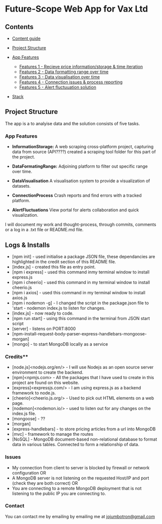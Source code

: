 # Future-Scope Web App for Vax Ltd

## Contents

- [Content guide](https://github.com/Benjamin144/feature-scope/blob/main/README.md#content-guide)
- [Project Structure](https://github.com/Benjamin144/feature-scope/blob/main/README.md#project-structure)
- [App Features](https://github.com/Benjamin144/feature-scope/blob/main/README.md#app-features)
  - [Features 1 - Recieve price information/storage & time iteration](https://github.com/Benjamin144/feature-scope/blob/main/README.md#features)
  - [Features 2 - Data formatting range over time](https://github.com/Benjamin144/feature-scope/blob/main/README.md#features)
  - [Features 3 - Data visualisation over time](https://github.com/Benjamin144/feature-scope/blob/main/README.md#features)
  - [Features 4 - Connection issues & process reporting](https://github.com/Benjamin144/feature-scope/blob/main/README.md#features)
  - [Features 5 - Alert fluctuuation solution](https://github.com/Benjamin144/feature-scope/blob/main/README.md#features)

- [Stack](https://github.com/Benjamin144/feature-scope/blob/main/README.md#stack)

## Project Structure

The app is a to analyise data and the solution consists of five tasks.

### App Features

- **InformationStorage:**
A web scraping cross-platform project, capturing data from source (API????)
created a scraping tool folder for this part of the project.

- **DataFormatingRange:**
Adjoining platform to filter out specific range over time.

- **DataVisualisation**
A visualisation system to provide a visualization of datasets.

- **ConnectionProcess**
Crash reports and find errors with a tracked platform.

- **AlertFluctuations**
View portal for alerts collaboration and quick visualization.

I will document my work and thought-process, through commits, comments or a log in a .txt file or README.md file.

## Logs & Installs

- [npm init] - used initialise a package JSON file, these dependancies are highlighted in the credit section of this README file.
- [index.js] - created this file as entry point.
- [npm i express] - used this command inmy terminal window to install express.js
- [npm i cheerio] - used this command in my terminal window to install cheerio.js
- [npm i axios] - used this command in my terminal window to install axios.js
- [npm i nodemon -g] - I changed the script in the package.json file to 'start - nodemon index.js to listen for changes.
- [index.js] - now ready to code.
- [npm run start] - using this command in the terminal from JSON start script
- [server] - listens on PORT:8000
- [npm-install-request-body-parser-express-handlebars-mongoose-morgan]
- [mongo] - to start MongoDB locally as a service

### Credits**

- [node.js]<nodejs.org/en/> - I will use Nodejs as an open source server environment to create the backend.
- [npm]<npmjs.com> - All the packages that I have used to create in this project are found on this website.
- [express]<expressjs.com/> - I am using express.js as a backend framework to node.js.
- [cheerio]<cheerio.js.org/> - Used to pick out HTML elements on a web page.
- [nodemon]<nodemon.io/> - used to listen out for any changes on the index.js file.
- [mongoose]  - ??
- [morgan]
- [express-handlebars] - to store pricing articles from a url into MongoDB
- [mvc] - framework to manage the routes
- [NoSQL] - MongoDB document-based non-relational database to format data in various tables. Connected to form a relationship of data.

### Issues

- My connection from client to server is blocked by firewall or network configuration OR
- A MongoDB server is not listening on the requested Host/IP and port (check they are both correct) OR
- You are connecting to a remote MongoDB deployment that is not listening to the public IP you are connecting to.

### Contact

You can contact me by emailing by emailing me at jojumbotron@gmail.com
